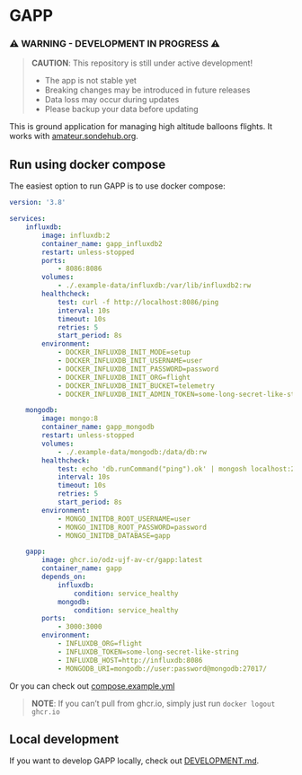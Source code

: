 # GAPP

### ⚠️ WARNING - DEVELOPMENT IN PROGRESS ⚠️

> **CAUTION**: This repository is still under active development!
>
> -   The app is not stable yet
> -   Breaking changes may be introduced in future releases
> -   Data loss may occur during updates
> -   Please backup your data before updating

This is ground application for managing high altitude balloons flights. It works with [amateur.sondehub.org](https://amateur.sondehub.org/).

## Run using docker compose

The easiest option to run GAPP is to use docker compose:

```yml
version: '3.8'

services:
    influxdb:
        image: influxdb:2
        container_name: gapp_influxdb2
        restart: unless-stopped
        ports:
            - 8086:8086
        volumes:
            - ./.example-data/influxdb:/var/lib/influxdb2:rw
        healthcheck:
            test: curl -f http://localhost:8086/ping
            interval: 10s
            timeout: 10s
            retries: 5
            start_period: 8s
        environment:
            - DOCKER_INFLUXDB_INIT_MODE=setup
            - DOCKER_INFLUXDB_INIT_USERNAME=user
            - DOCKER_INFLUXDB_INIT_PASSWORD=password
            - DOCKER_INFLUXDB_INIT_ORG=flight
            - DOCKER_INFLUXDB_INIT_BUCKET=telemetry
            - DOCKER_INFLUXDB_INIT_ADMIN_TOKEN=some-long-secret-like-string

    mongodb:
        image: mongo:8
        container_name: gapp_mongodb
        restart: unless-stopped
        volumes:
            - ./.example-data/mongodb:/data/db:rw
        healthcheck:
            test: echo 'db.runCommand("ping").ok' | mongosh localhost:27017/test --quiet
            interval: 10s
            timeout: 10s
            retries: 5
            start_period: 8s
        environment:
            - MONGO_INITDB_ROOT_USERNAME=user
            - MONGO_INITDB_ROOT_PASSWORD=password
            - MONGO_INITDB_DATABASE=gapp

    gapp:
        image: ghcr.io/odz-ujf-av-cr/gapp:latest
        container_name: gapp
        depends_on:
            influxdb:
                condition: service_healthy
            mongodb:
                condition: service_healthy
        ports:
            - 3000:3000
        environment:
            - INFLUXDB_ORG=flight
            - INFLUXDB_TOKEN=some-long-secret-like-string
            - INFLUXDB_HOST=http://influxdb:8086
            - MONGODB_URI=mongodb://user:password@mongodb:27017/
```

Or you can check out [compose.example.yml](./compose.example.yml)

> **NOTE**: If you can’t pull from ghcr.io, simply just run `docker logout ghcr.io`

## Local development

If you want to develop GAPP locally, check out [DEVELOPMENT.md](./DEVELOPMENT.md).
